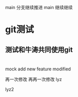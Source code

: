 main 分支继续推进
main 继续继续

# git测试

## 测试和牛涛共同使用git

#

mock add new feature
modified

再一次修改
再再一次修改
lyz

lyz2

